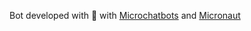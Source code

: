 Bot developed with 💙 with [Microchatbots](https://microchatbots.com) and [Micronaut](https://micronaut.io) 
